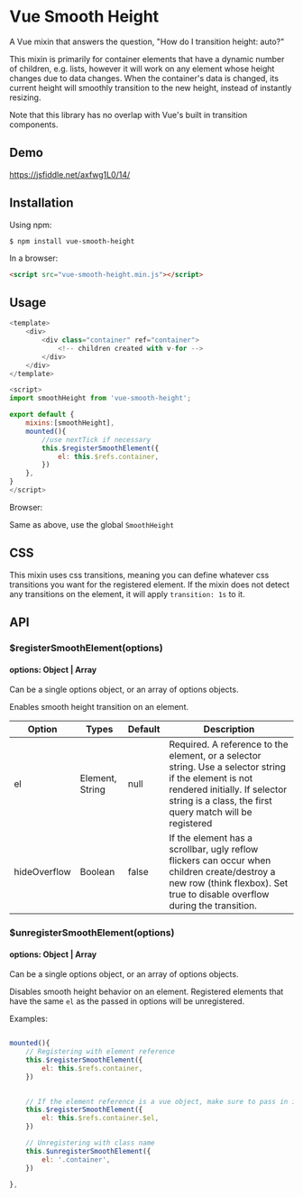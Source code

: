 
# Vue Smooth Height
A Vue mixin that answers the question, "How do I transition height: auto?"

This mixin is primarily for container elements that have a dynamic number of children, e.g. lists, however it will work on any element whose height changes due to data changes.  When the container's data is changed, its current height will smoothly transition to the new height, instead of instantly resizing.


Note that this library has no overlap with Vue's built in transition components.

## Demo
https://jsfiddle.net/axfwg1L0/14/

## Installation

Using npm:
```shell
$ npm install vue-smooth-height
```

In a browser:
```html
<script src="vue-smooth-height.min.js"></script>
```

## Usage


```javascript
<template>
    <div>
        <div class="container" ref="container">
            <!-- children created with v-for -->
        </div>
    </div>
</template>

<script>
import smoothHeight from 'vue-smooth-height';

export default {
    mixins:[smoothHeight],
    mounted(){
        //use nextTick if necessary
        this.$registerSmoothElement({
            el: this.$refs.container,
        })
    },
}
</script>
```

Browser:

Same as above, use the global `SmoothHeight`

## CSS
This mixin uses css transitions, meaning you can define whatever css transitions you want for the registered element. If the mixin does not detect any transitions on the element, it will apply `transition: 1s` to it.

## API
### $registerSmoothElement(options)
#### options: Object | Array

Can be a single options object,
or an array of options objects.

Enables smooth height transition on an element.


**Option**|**Types**|**Default**|**Description**
-----|-----|-----|-----
el|Element, String|null|Required. A reference to the element, or a selector string. Use a selector string if the element is not rendered initially. If selector string is a class, the first query match will be registered
hideOverflow|Boolean|false|If the element has a scrollbar, ugly reflow flickers can occur when children create/destroy a new row (think flexbox). Set true to disable overflow during the transition.


### $unregisterSmoothElement(options)
#### options: Object | Array

Can be a single options object,
or an array of options objects.

Disables smooth height behavior on an element. Registered elements that have the same `el` as the passed in options will be unregistered. 

Examples:


```javascript

mounted(){
    // Registering with element reference
    this.$registerSmoothElement({
        el: this.$refs.container,
    })

    
    // If the element reference is a vue object, make sure to pass in its "$el" property.
    this.$registerSmoothElement({
        el: this.$refs.container.$el,
    })

    // Unregistering with class name
    this.$unregisterSmoothElement({
        el: '.container',
    })

},

```
